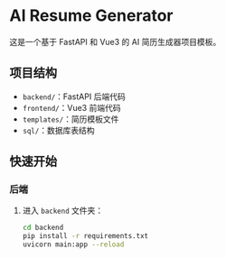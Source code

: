 # AI Resume Generator

这是一个基于 FastAPI 和 Vue3 的 AI 简历生成器项目模板。

## 项目结构
- `backend/`：FastAPI 后端代码
- `frontend/`：Vue3 前端代码
- `templates/`：简历模板文件
- `sql/`：数据库表结构

## 快速开始

### 后端
1. 进入 `backend` 文件夹：
   ```bash
   cd backend
   pip install -r requirements.txt
   uvicorn main:app --reload
